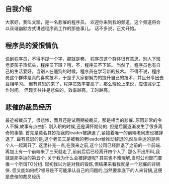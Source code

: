 ## 自我介绍

大家好，我叫文凯，是一名悲催的程序员。
欢迎你来到我的频道，这个频道将会以诙谐幽默方式讲述程序员工作的那些事儿。
话不多说，正文开始。

## 程序员的爱恨情仇

说到程序员，不得不提一个字，那就是卷。
程序员这个群体很有意思，别人下班老婆孩子热炕头，程序员下班？哦，不，程序员不下班。
当然了，程序员也有自己的生活爱好，当别人在遛狗的时候，程序员在学习新的技术。
不得不说，程序员这个群体是真的喜欢技术，于是乎大家都努力的提升自己的技术，并且分享出去互相学习。
但有意思的来了，程序员效率变高了，那么理论上来说，应该减少工作时间。
但现实往往是悲催的，效率越高，工时越高。

## 悲催的裁员经历

最近被裁员了，很悲惨，而且还是试用期被裁员，那是相当的悲催.
原因非常的令人不解,故事有点曲折.
刚入职的时候,还是满怀期待的.
但是后面逐渐发生了很多离奇的事情.
首先是莫名其妙招我的leader被辞退了,紧接着唯一的前端老同志也被辞退了.
最有意思的是,这个老员工是被我的老leader给推动辞退的,然后幸运的是两个人一起离开了.
这里补充一点,在我来之前,这个公司已经辞退了之前的一个前端.
再加上有一个前端来了三天就走了,前前后后已经离开四个人了.
那么不出所料,我就是那幸运的第五个.
关于我为什么会被辞退呢?
其实也不难理解,当时公司部门要推一个所谓TO分组.
起初我以为是对我的锻炼,但结果来看我就是一个悲催的背锅侠.
但又能如何呢?领导是不可能承认自己的问题的,当然要拿底下的人来背锅,这便是悲催的裁员经历.
